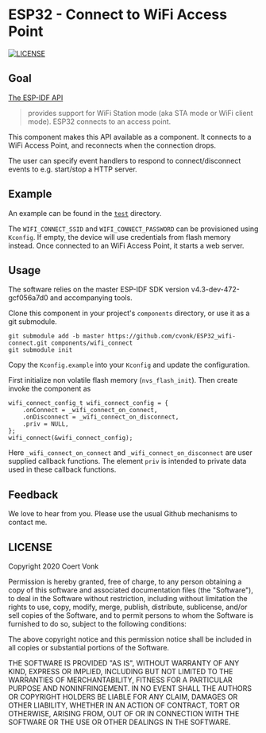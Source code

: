 # ESP32 - Connect to WiFi Access Point

[![LICENSE](https://img.shields.io/github/license/jvonk/pact)](LICENSE)

## Goal

[The ESP-IDF API](https://docs.espressif.com/projects/esp-idf/en/latest/esp32/api-reference/network/esp_wifi.html)
> provides support for WiFi Station mode (aka STA mode or WiFi client mode). ESP32 connects to an access point.

This component makes this API available as a component.  It connects to a WiFi Access Point, and reconnects when the connection drops.

The user can specify event handlers to respond to connect/disconnect events to e.g. start/stop a HTTP server.

## Example

An example can be found in the [`test`](test) directory.

The `WIFI_CONNECT_SSID` and `WIFI_CONNECT_PASSWORD` can be provisioned using `Kconfig`.  If empty, the device will use credentials from flash memory instead. Once connected to an WiFi Access Point, it starts a web server.

## Usage

The software relies on the master ESP-IDF SDK version v4.3-dev-472-gcf056a7d0 and accompanying tools.

Clone this component in your project's `components` directory, or use it as a git submodule.
```
git submodule add -b master https://github.com/cvonk/ESP32_wifi-connect.git components/wifi_connect
git submodule init
```

Copy the `Kconfig.example` into your `Kconfig` and update the configuration.

First initialize non volatile flash memory (`nvs_flash_init`).  Then create invoke the component as
```
wifi_connect_config_t wifi_connect_config = {
    .onConnect = _wifi_connect_on_connect,
    .onDisconnect = _wifi_connect_on_disconnect,
    .priv = NULL,
};
wifi_connect(&wifi_connect_config);
```
Here `_wifi_connect_on_connect` and `_wifi_connect_on_disconnect` are user supplied callback functions.  The element `priv` is intended to private data used in these callback functions.


## Feedback

We love to hear from you. Please use the usual Github mechanisms to contact me.

## LICENSE

Copyright 2020 Coert Vonk

Permission is hereby granted, free of charge, to any person obtaining a copy of this software and associated documentation files (the "Software"), to deal in the Software without restriction, including without limitation the rights to use, copy, modify, merge, publish, distribute, sublicense, and/or sell copies of the Software, and to permit persons to whom the Software is furnished to do so, subject to the following conditions:

The above copyright notice and this permission notice shall be included in all copies or substantial portions of the Software.

THE SOFTWARE IS PROVIDED "AS IS", WITHOUT WARRANTY OF ANY KIND, EXPRESS OR IMPLIED, INCLUDING BUT NOT LIMITED TO THE WARRANTIES OF MERCHANTABILITY, FITNESS FOR A PARTICULAR PURPOSE AND NONINFRINGEMENT. IN NO EVENT SHALL THE AUTHORS OR COPYRIGHT HOLDERS BE LIABLE FOR ANY CLAIM, DAMAGES OR OTHER LIABILITY, WHETHER IN AN ACTION OF CONTRACT, TORT OR OTHERWISE, ARISING FROM, OUT OF OR IN CONNECTION WITH THE SOFTWARE OR THE USE OR OTHER DEALINGS IN THE SOFTWARE.